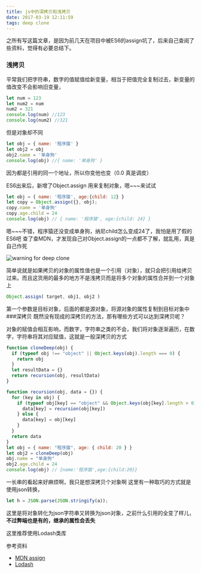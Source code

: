 ```yaml
---
title: js中的深拷贝和浅拷贝
date: 2017-03-19 12:11:59
tags: deep clone
---
```

之所有写这篇文章，是因为前几天在项目中被ES6的assign坑了，后来自己查阅了些资料，觉得有必要总结下。

### 浅拷贝
平常我们把字符串，数字的值赋值给新变量，相当于把值完全复制过去，新变量的值改变不会影响旧变量，

```js
let num = 123
let num2 = num
num2 = 321
console.log(num) //123
console.log(num2) //321
```

但是对象却不同

```js
let obj = { name: '程序猿' }
let obj2 = obj
obj2.name = '单身狗'
console.log(obj) //{ name: '单身狗' }
```

因为都是引用的同一个地址，所以你变他也变（0.0 真是调皮）

ES6出来后，新增了Object.assign 用来复制对象，嗯~~~来试试

```js
let obj = { name: '程序猿', age:{child: 12} }
let copy = Object.assign({}, obj);
copy.name = '单身狗'
copy.age.child = 24
console.log(obj) // { name: '程序猿', age:{child: 24} }
```

嗯~~~不错，程序猿还没变成单身狗，纳尼child怎么变成24了，我怕是用了假的ES6吧
查了查MDN，才发现自己对Object.assign的一点都不了解，就乱用，真是自己作死

![warning for deep clone](http://zqfile.banzheshenghuo.com/20210402153607.png)

简单说就是如果拷贝的对象的属性值也是一个引用（对象），就只会把引用给拷贝过来。而且这货用的最多的地方不是浅拷贝而是将多个对象的属性合并到一个对象上

```js
Object.assign( target, obj1, obj2 )
```

第一个参数是目标对象，后面的都是源对象，将源对象的属性复制到目标对象中
###深拷贝
既然没有现成的深拷贝的方法，那有哪些方式可以达到深拷贝呢？

对象的赋值会相互影响，而数字，字符串之类的不会，我们将对象逐渐遍历，在数字，字符串将其对应赋值，这就是一般深拷贝的方式

```js
function cloneDeep(obj) {
  if (typeof obj !== "object" || Object.keys(obj).length === 0) {
    return obj
  }
  let resultData = {}
  return recursion(obj, resultData)
}

function recursion(obj, data = {}) {
  for (key in obj) {
    if (typeof obj[key] == "object" && Object.keys(obj[key].length > 0)) {
      data[key] = recursion(obj[key])
    } else {
      data[key] = obj[key]
    }
  }
  return data
}
let obj = { name: "程序猿", age: { child: 20 } }
let obj2 = cloneDeep(obj)
obj.name = "单身狗"
obj2.age.child = 24
console.log(obj) // {name:'程序猿',age:{child:20}}
```

一长串的看起来好麻烦啊，我只是想深拷贝个对象啊
这里有一种取巧的方式就是使用json转换，

``` js
let h = JSON.parse(JSON.stringify(a));
```

这里是将对象转化为json字符串又转换为json对象，之前什么引用的全变了样儿，**不过弊端也是有的，继承的属性会丢失**

这里推荐使用Lodash类库

参考资料
- [MDN assign](https://developer.mozilla.org/en-US/docs/Web/JavaScript/Reference/Global_Objects/Object/assign )
- [Lodash](https://lodash.com/)